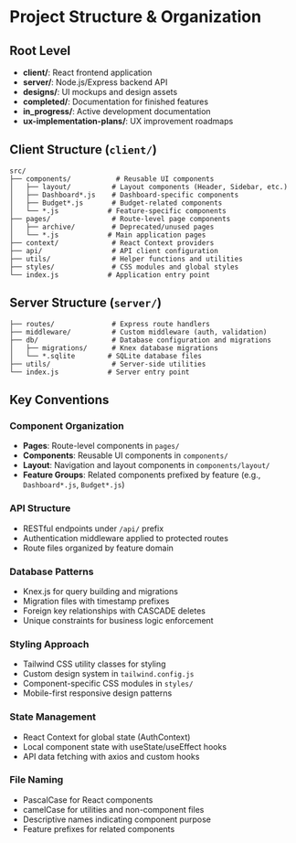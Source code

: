 # Project Structure & Organization

## Root Level
- **client/**: React frontend application
- **server/**: Node.js/Express backend API
- **designs/**: UI mockups and design assets
- **completed/**: Documentation for finished features
- **in_progress/**: Active development documentation
- **ux-implementation-plans/**: UX improvement roadmaps

## Client Structure (`client/`)
```
src/
├── components/           # Reusable UI components
│   ├── layout/          # Layout components (Header, Sidebar, etc.)
│   ├── Dashboard*.js    # Dashboard-specific components
│   ├── Budget*.js       # Budget-related components
│   └── *.js            # Feature-specific components
├── pages/               # Route-level page components
│   ├── archive/         # Deprecated/unused pages
│   └── *.js            # Main application pages
├── context/             # React Context providers
├── api/                 # API client configuration
├── utils/               # Helper functions and utilities
├── styles/              # CSS modules and global styles
└── index.js            # Application entry point
```

## Server Structure (`server/`)
```
├── routes/              # Express route handlers
├── middleware/          # Custom middleware (auth, validation)
├── db/                  # Database configuration and migrations
│   ├── migrations/      # Knex database migrations
│   └── *.sqlite        # SQLite database files
├── utils/               # Server-side utilities
└── index.js            # Server entry point
```

## Key Conventions

### Component Organization
- **Pages**: Route-level components in `pages/`
- **Components**: Reusable UI components in `components/`
- **Layout**: Navigation and layout components in `components/layout/`
- **Feature Groups**: Related components prefixed by feature (e.g., `Dashboard*.js`, `Budget*.js`)

### API Structure
- RESTful endpoints under `/api/` prefix
- Authentication middleware applied to protected routes
- Route files organized by feature domain

### Database Patterns
- Knex.js for query building and migrations
- Migration files with timestamp prefixes
- Foreign key relationships with CASCADE deletes
- Unique constraints for business logic enforcement

### Styling Approach
- Tailwind CSS utility classes for styling
- Custom design system in `tailwind.config.js`
- Component-specific CSS modules in `styles/`
- Mobile-first responsive design patterns

### State Management
- React Context for global state (AuthContext)
- Local component state with useState/useEffect hooks
- API data fetching with axios and custom hooks

### File Naming
- PascalCase for React components
- camelCase for utilities and non-component files
- Descriptive names indicating component purpose
- Feature prefixes for related components